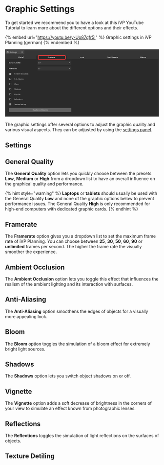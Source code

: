 # Graphic Settings

To get started we recommend you to have a look at this iVP YouTube Tutorial to learn more about the different options and their effects.

{% embed url="https://youtu.be/y-Uo87gfr5I" %}
Graphic settings in iVP Planning (german)
{% endembed %}

![](../../../.gitbook/assets/iVP_Planning_Settings_Graphics.png)

The graphic settings offer several options to adjust the graphic quality and various visual aspects. They can be adjusted by using the [settings panel](../user-interface/settings-panel.md).

## Settings

## General Quality

The __General Quality__ option lets you quickly choose between the presets __Low__, __Medium__ or __High__ from a dropdown list to have an overall influence on the graphical quality and performance.

{% hint style="warning" %}
__Laptops__ or __tablets__ should usually be used with the General Quality __Low__ and none of the graphic options below to prevent performance issues. The General Quality __High__ is only recommended for high-end computers with dedicated graphic cards.
{% endhint %}

## Framerate

The __Framerate__ option gives you a dropdown list to set the maximum frame rate of iVP Planning. You can choose between __25__, __30__, __50__, __60__, __90__ or __unlimited__ frames per second. The higher the frame rate the visually smoother the experience.

## Ambient Occlusion

The __Ambient Occlusion__ option lets you toggle this effect that influences the realism of the ambient lighting and its interaction with surfaces.

## Anti-Aliasing

The __Anti-Aliasing__ option smoothens the edges of objects for a visually more appealing look.

## Bloom

The __Bloom__ option toggles the simulation of a bloom effect for extremely bright light sources.

## Shadows

The __Shadows__ option lets you switch object shadows on or off.

## Vignette

The __Vignette__ option adds a soft decrease of brightness in the corners of your view to simulate an effect known from photographic lenses.

## Reflections

The __Reflections__ toggles the simulation of light reflections on the surfaces of objects.

## Texture Detiling
